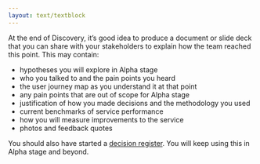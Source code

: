 ```yaml
---
layout: text/textblock
---
```


At the end of Discovery, it’s good idea to produce a document or slide deck that you can share with your stakeholders to explain how the team reached this point. This may contain:
- hypotheses you will explore in Alpha stage
- who you talked to and the pain points you heard
- the user journey map as you understand it at that point
- any pain points that are out of scope for Alpha stage
- justification of how you made decisions and the methodology you used
- current benchmarks of service performance
- how you will measure improvements to the service
- photos and feedback quotes

You should also have started a [decision register](/alpha-stage/#keep-the-decision-register). You will keep using this in Alpha stage and beyond.



